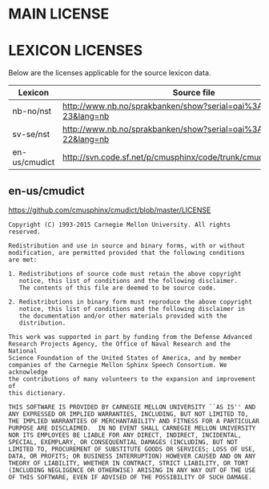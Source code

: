 # MAIN LICENSE

# LEXICON LICENSES

Below are the licenses applicable for the source lexicon data.

|Lexicon | Source file |License |
|-----|-----|-----|
| nb-no/nst | http://www.nb.no/sprakbanken/show?serial=oai%3Anb.no%3Asbr-23&lang=nb | [Creative_Commons-ZERO (CC-ZERO)](https://creativecommons.org/publicdomain/zero/1.0) |
| sv-se/nst | http://www.nb.no/sprakbanken/show?serial=oai%3Anb.no%3Asbr-22&lang=nb |[Creative_Commons-ZERO (CC-ZERO)](https://creativecommons.org/publicdomain/zero/1.0) |
| en-us/cmudict | http://svn.code.sf.net/p/cmusphinx/code/trunk/cmudict/cmudict.0.7a | BSD-2-Clause like (see below)

## en-us/cmudict

https://github.com/cmusphinx/cmudict/blob/master/LICENSE

    Copyright (C) 1993-2015 Carnegie Mellon University. All rights reserved.
    
    Redistribution and use in source and binary forms, with or without
    modification, are permitted provided that the following conditions
    are met:
    
    1. Redistributions of source code must retain the above copyright
       notice, this list of conditions and the following disclaimer.
       The contents of this file are deemed to be source code.
    
    2. Redistributions in binary form must reproduce the above copyright
       notice, this list of conditions and the following disclaimer in
       the documentation and/or other materials provided with the
       distribution.
    
    This work was supported in part by funding from the Defense Advanced
    Research Projects Agency, the Office of Naval Research and the National
    Science Foundation of the United States of America, and by member
    companies of the Carnegie Mellon Sphinx Speech Consortium. We acknowledge
    the contributions of many volunteers to the expansion and improvement of
    this dictionary.
    
    THIS SOFTWARE IS PROVIDED BY CARNEGIE MELLON UNIVERSITY ``AS IS'' AND
    ANY EXPRESSED OR IMPLIED WARRANTIES, INCLUDING, BUT NOT LIMITED TO,
    THE IMPLIED WARRANTIES OF MERCHANTABILITY AND FITNESS FOR A PARTICULAR
    PURPOSE ARE DISCLAIMED.  IN NO EVENT SHALL CARNEGIE MELLON UNIVERSITY
    NOR ITS EMPLOYEES BE LIABLE FOR ANY DIRECT, INDIRECT, INCIDENTAL,
    SPECIAL, EXEMPLARY, OR CONSEQUENTIAL DAMAGES (INCLUDING, BUT NOT
    LIMITED TO, PROCUREMENT OF SUBSTITUTE GOODS OR SERVICES; LOSS OF USE,
    DATA, OR PROFITS; OR BUSINESS INTERRUPTION) HOWEVER CAUSED AND ON ANY
    THEORY OF LIABILITY, WHETHER IN CONTRACT, STRICT LIABILITY, OR TORT
    (INCLUDING NEGLIGENCE OR OTHERWISE) ARISING IN ANY WAY OUT OF THE USE
    OF THIS SOFTWARE, EVEN IF ADVISED OF THE POSSIBILITY OF SUCH DAMAGE.
